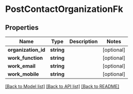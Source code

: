# PostContactOrganizationFk

## Properties
Name | Type | Description | Notes
------------ | ------------- | ------------- | -------------
**organization_id** | **string** |  | [optional] 
**work_function** | **string** |  | [optional] 
**work_email** | **string** |  | [optional] 
**work_mobile** | **string** |  | [optional] 

[[Back to Model list]](../README.md#documentation-for-models) [[Back to API list]](../README.md#documentation-for-api-endpoints) [[Back to README]](../README.md)


